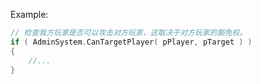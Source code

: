Example:
```cpp
// 检查我方玩家是否可以攻击对方玩家，这取决于对方玩家的豁免权。
if ( AdminSystem.CanTargetPlayer( pPlayer, pTarget ) )
{
	//...
}
```

